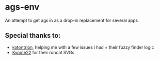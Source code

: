 # ags-env
An attempt to get ags in as a drop-in replacement for several apps

## Special thanks to:
- [kotontrion](https://github.com/kotontrion), helping me with a few issues i had + their fuzzy finder logic
- [Kyome22](https://github.com/Kyome22/menubar_runcat) for their runcat SVGs.